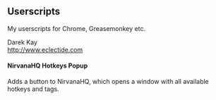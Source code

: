 ## Userscripts
My userscripts for Chrome, Greasemonkey etc.

Darek Kay  
http://www.eclectide.com


#### NirvanaHQ Hotkeys Popup

Adds a button to NirvanaHQ, which opens a window with all available hotkeys and tags.
